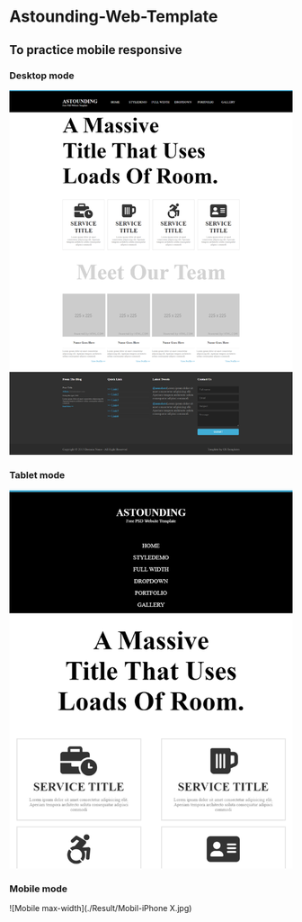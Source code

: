 # Astounding-Web-Template

## To practice mobile responsive

### Desktop mode
![Desktop max-width](./Result/Desktop.jpg)

### Tablet mode
![Tablet max-width](./Result/Tablet-iPad.jpg)

### Mobile mode
![Mobile max-width](./Result/Mobil-iPhone X.jpg)